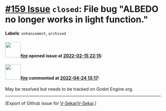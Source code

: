 # [\#159 Issue](https://github.com/V-Sekai/V-Sekai/issues/159) `closed`: File bug "ALBEDO no longer works in light function."
**Labels**: `enhancement`, `archived`


#### <img src="https://avatars.githubusercontent.com/u/32321?u=c2e06a3d2b49a467aa907e54aa259516440267cc&v=4" width="50">[fire](https://github.com/fire) opened issue at [2022-02-15 22:15](https://github.com/V-Sekai/V-Sekai/issues/159):



#### <img src="https://avatars.githubusercontent.com/u/32321?u=c2e06a3d2b49a467aa907e54aa259516440267cc&v=4" width="50">[fire](https://github.com/fire) commented at [2022-04-24 13:17](https://github.com/V-Sekai/V-Sekai/issues/159#issuecomment-1107840381):

May be resolved but needs to be tracked on Godot Engine org.


-------------------------------------------------------------------------------



[Export of Github issue for [V-Sekai/V-Sekai](https://github.com/V-Sekai/V-Sekai).]
